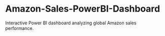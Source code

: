 # Amazon-Sales-PowerBI-Dashboard
Interactive Power BI dashboard analyzing global Amazon sales performance.
